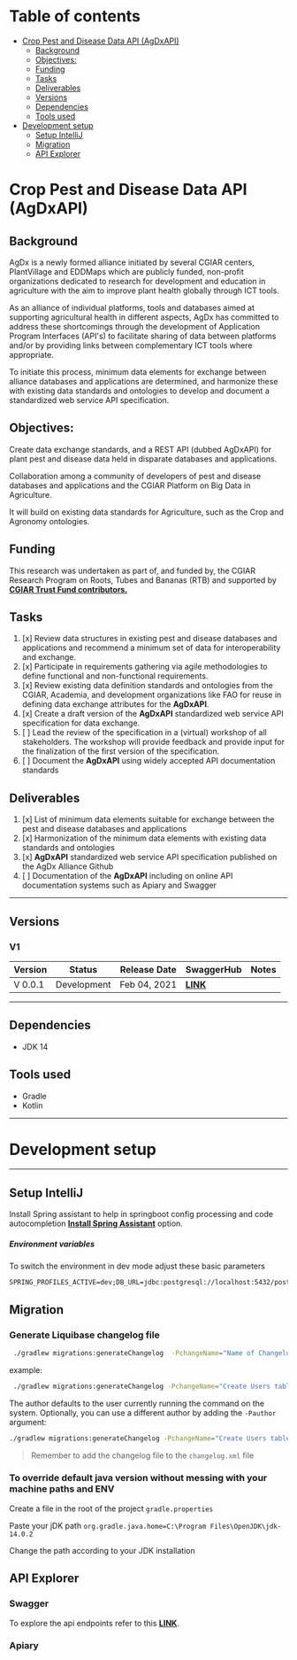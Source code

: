 # Table of contents

- [Crop Pest and Disease Data API (AgDxAPI)](#crop-pest-and-disease-data-api-agdxapi)
   - [Background](#background)
   - [Objectives:](#objectives)
   - [Funding](#funding)
   - [Tasks](#tasks)
   - [Deliverables](#deliverables)
   - [Versions](#versions)
   - [Dependencies](#dependencies)
   - [Tools used](#tools-used)
- [Development setup](#development-setup)
   - [Setup IntelliJ](#setup-intellij)
   - [Migration](#migration)
   - [API Explorer](#api-explorer)


# Crop Pest and Disease Data API (AgDxAPI)

## Background

AgDx is a newly formed alliance initiated by several CGIAR centers, PlantVillage and EDDMaps which are publicly funded, non-profit organizations
dedicated to research for development and education in agriculture with the aim to improve plant health globally through ICT tools.

As an alliance of individual platforms, tools and databases aimed at supporting agricultural health in different aspects, AgDx has committed to
address these shortcomings through the development of Application Program Interfaces (API&#39;s) to facilitate sharing of data between platforms
and/or by providing links between complementary ICT tools where appropriate.

To initiate this process, minimum data elements for exchange between alliance databases and applications are determined, and harmonize these with
existing data standards and ontologies to develop and document a standardized web service API specification.

## Objectives:

Create data exchange standards, and a REST API (dubbed AgDxAPI) for plant pest and disease data held in disparate databases and applications.

Collaboration among a community of developers of pest and disease databases and applications and the CGIAR Platform on Big Data in Agriculture.

It will build on existing data standards for Agriculture, such as the Crop and Agronomy ontologies.

## Funding
This research was undertaken as part of, and funded by, the CGIAR Research Program on Roots, Tubes and Bananas (RTB) and supported by
[**CGIAR Trust Fund contributors.**](https://www.cgiar.org/funders/)

## Tasks

1. [x] Review data structures in existing pest and disease databases and applications and recommend a minimum set of data for interoperability and
   exchange.
2. [x] Participate in requirements gathering via agile methodologies to define functional and non-functional requirements.
3. [x] Review existing data definition standards and ontologies from the CGIAR, Academia, and development organizations like FAO for reuse in defining
   data exchange attributes for the **AgDxAPI**.
4. [x] Create a draft version of the **AgDxAPI** standardized web service API specification for data exchange.
5. [ ] Lead the review of the specification in a (virtual) workshop of all stakeholders. The workshop will provide feedback and provide input for the
   finalization of the first version of the specification.
6. [ ] Document the **AgDxAPI** using widely accepted API documentation standards

## Deliverables

1. [x] List of minimum data elements suitable for exchange between the pest and disease databases and applications
2. [x] Harmonization of the minimum data elements with existing data standards and ontologies
3. [x] **AgDxAPI** standardized web service API specification published on the AgDx Alliance Github
4. [ ] Documentation of the **AgDxAPI** including on online API documentation systems such as Apiary and Swagger

---
## Versions

### V1

| Version       | Status      | Release Date | SwaggerHub   | Notes |
|---------------|-------------|--------------|-----------|-------|
| V 0.0.1 | Development | Feb 04, 2021 | [**LINK**](https://app.swaggerhub.com/apis/masgeek/agdxapi)|       |

---

## Dependencies

- JDK 14

## Tools used
- Gradle
- Kotlin

---

# Development setup

---

## Setup IntelliJ

Install Spring assistant to help in springboot config processing and code autocompletion
[**Install Spring Assistant**](https://plugins.jetbrains.com/plugin/10229-spring-assistant/)
option.

##### Environment variables

To switch the environment in dev mode adjust these basic parameters

```
SPRING_PROFILES_ACTIVE=dev;DB_URL=jdbc:postgresql://localhost:5432/postgres;DB_USER=user;DB_PASS=pass
```

## Migration

### Generate Liquibase changelog file

```bash
 ./gradlew migrations:generateChangelog  -PchangeName="Name of Changelog"
```

example:

```bash
 ./gradlew migrations:generateChangelog -PchangeName="Create Users table"
```

The author defaults to the user currently running the command on the system. Optionally, you can use a different author by adding the `-Pauthor`
argument:

```bash
./gradlew migrations:generateChangelog -PchangeName="Create Users table" -Pauthor="The Stig"
```

> Remember to add the changelog file to the `changelog.xml` file

### To override default java version without messing with your machine paths and ENV

Create a file in the root of the project `gradle.properties`

Paste your jDK path `org.gradle.java.home=C:\Program Files\OpenJDK\jdk-14.0.2`

Change the path according to your JDK installation

## API Explorer

### Swagger

To explore the api endpoints refer to this [**LINK**](https://app.swaggerhub.com/apis/masgeek/agdxapi).

### Apiary
